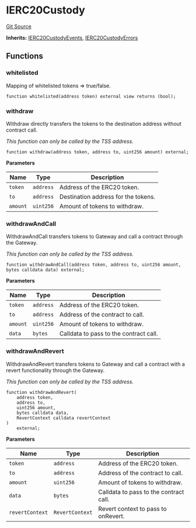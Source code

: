 # IERC20Custody
[Git Source](https://github.com/zeta-chain/protocol-contracts/blob/03043003e2b510828e96289d740026d785c81bde/contracts/evm/interfaces/IERC20Custody.sol)

**Inherits:**
[IERC20CustodyEvents](/contracts/evm/interfaces/IERC20Custody.sol/interface.IERC20CustodyEvents.md), [IERC20CustodyErrors](/contracts/evm/interfaces/IERC20Custody.sol/interface.IERC20CustodyErrors.md)


## Functions
### whitelisted

Mapping of whitelisted tokens => true/false.


```solidity
function whitelisted(address token) external view returns (bool);
```

### withdraw

Withdraw directly transfers the tokens to the destination address without contract call.

*This function can only be called by the TSS address.*


```solidity
function withdraw(address token, address to, uint256 amount) external;
```
**Parameters**

|Name|Type|Description|
|----|----|-----------|
|`token`|`address`|Address of the ERC20 token.|
|`to`|`address`|Destination address for the tokens.|
|`amount`|`uint256`|Amount of tokens to withdraw.|


### withdrawAndCall

WithdrawAndCall transfers tokens to Gateway and call a contract through the Gateway.

*This function can only be called by the TSS address.*


```solidity
function withdrawAndCall(address token, address to, uint256 amount, bytes calldata data) external;
```
**Parameters**

|Name|Type|Description|
|----|----|-----------|
|`token`|`address`|Address of the ERC20 token.|
|`to`|`address`|Address of the contract to call.|
|`amount`|`uint256`|Amount of tokens to withdraw.|
|`data`|`bytes`|Calldata to pass to the contract call.|


### withdrawAndRevert

WithdrawAndRevert transfers tokens to Gateway and call a contract with a revert functionality through
the Gateway.

*This function can only be called by the TSS address.*


```solidity
function withdrawAndRevert(
    address token,
    address to,
    uint256 amount,
    bytes calldata data,
    RevertContext calldata revertContext
)
    external;
```
**Parameters**

|Name|Type|Description|
|----|----|-----------|
|`token`|`address`|Address of the ERC20 token.|
|`to`|`address`|Address of the contract to call.|
|`amount`|`uint256`|Amount of tokens to withdraw.|
|`data`|`bytes`|Calldata to pass to the contract call.|
|`revertContext`|`RevertContext`|Revert context to pass to onRevert.|


